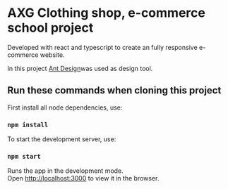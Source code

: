 # AXG Clothing shop, e-commerce school project 

Developed with react and typescript to create an fully responsive e-commerce website.

In this project [Ant Design](https://ant.design/)was used as design tool.
## Run these commands when cloning this project

First install all node dependencies, use:
### `npm install`

To start the development server, use:
### `npm start`

Runs the app in the development mode.\
Open [http://localhost:3000](http://localhost:3000) to view it in the browser.